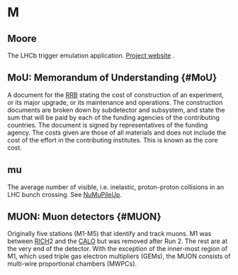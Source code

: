 # M

## Moore

The LHCb trigger emulation application. [Project website](http://lhcbdoc.web.cern.ch/lhcbdoc/moore/) .

## MoU: Memorandum of Understanding {#MoU}

A document for the [RRB](R.md#RRB) stating the cost of construction of an experiment, or its major upgrade, or its maintenance and operations.
The construction documents are broken down by subdetector and subsystem, and state the sum that will be paid by each
of the funding agencies of the contributing countries. The document is signed by representatives of the funding agency.
The costs given are those of all materials and does not include the cost of the effort in the contributing institutes.
This is known as the core cost.

## mu

The average number of visible, i.e. inelastic, proton-proton collisions in an LHC bunch crossing.
See [NuMuPileUp](https://twiki.cern.ch/twiki/bin/view/LHCb/NuMuPileUp).

## MUON: Muon detectors {#MUON}

Originally five stations (M1-M5) that identify and track muons.
M1 was between [RICH](R.md#RICH)2 and the [CALO](C.md#CALO) but was removed after Run 2.
The rest are at the very end of the detector.
With the exception of the inner-most region of M1, which used triple gas electron multipliers (GEMs), the MUON consists of multi-wire proportional chambers (MWPCs).
